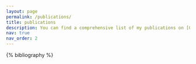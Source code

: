 ```yaml
---
layout: page
permalink: /publications/
title: publications
description: You can find a comprehensive list of my publications on [Google Scholar](https://scholar.google.com/citations?user=LwrHomgAAAAJ&hl=zh-CN)
nav: true
nav_order: 2
---
```


<!-- _pages/publications.md -->
<div class="publications">

{% bibliography %}

</div>
